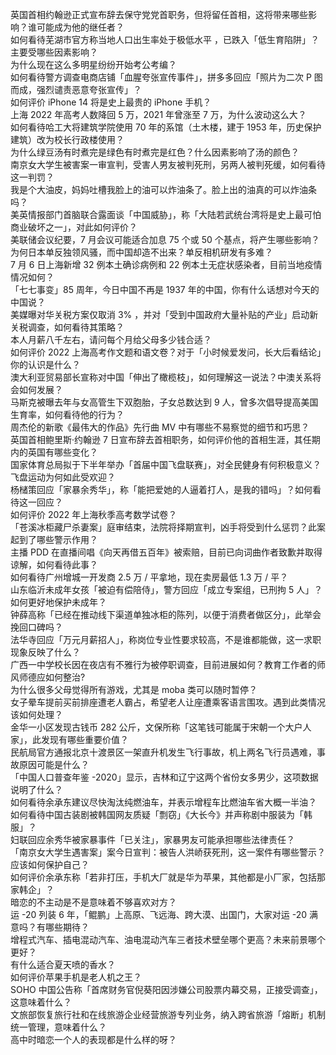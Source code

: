 英国首相约翰逊正式宣布辞去保守党党首职务，但将留任首相，这将带来哪些影响？谁可能成为他的继任者？  
如何看待芜湖市官方称当地人口出生率处于极低水平 ，已跌入「低生育陷阱」？主要受哪些因素影响？  
为什么现在这么多明星纷纷开始考公考编？  
如何看待警方调查电商店铺「血腥夸张宣传事件」，拼多多回应「照片为二次 P 图而成，强烈谴责恶意夸张宣传」？  
如何评价 iPhone 14 将是史上最贵的 iPhone 手机？  
上海 2022 年高考人数降回 5 万，2021 年曾涨至 7 万，为什么波动这么大？  
如何看待哈工大将建筑学院使用 70 年的系馆（土木楼，建于 1953 年，历史保护建筑）改为校长行政楼使用？  
为什么绿豆汤有时煮完是绿色有时煮完是红色？什么因素影响了汤的颜色？  
南京女大学生被害案一审宣判，受害人男友被判死刑，另两人被判死缓，如何看待这一判罚？  
我是个大油皮，妈妈吐槽我脸上的油可以炸油条了。脸上出的油真的可以炸油条吗？  
美英情报部门首脑联合露面谈「中国威胁」，称「大陆若武统台湾将是史上最可怕商业破坏之一」，对此如何评价？  
美联储会议纪要，7 月会议可能适合加息 75 个或 50 个基点，将产生哪些影响？  
为何日本单反独领风骚，而中国却造不出来？单反相机研发有多难？  
7 月 6 日上海新增 32 例本土确诊病例和 22 例本土无症状感染者，目前当地疫情情况如何？  
「七七事变」85 周年，今日中国不再是 1937 年的中国，你有什么话想对今天的中国说？  
美媒曝对华关税方案仅取消 3% ，并对「受到中国政府大量补贴的产业」启动新关税调查，如何看待其策略？  
本人月薪八千左右，请问每个月给父母多少钱合适？  
如何评价 2022 上海高考作文题和语文卷？对于「小时候爱发问，长大后看结论」你的认识是什么？  
澳大利亚贸易部长宣称对中国「伸出了橄榄枝」，如何理解这一说法？中澳关系将会如何发展？  
马斯克被曝去年与女高管生下双胞胎，子女总数达到 9 人，曾多次倡导提高美国生育率，如何看待他的行为？  
周杰伦的新歌《最伟大的作品》先行曲 MV 中有哪些不易察觉的细节和巧思？  
英国首相鲍里斯·约翰逊 7 日宣布辞去首相职务，如何评价他的首相生涯，其任期内的英国有哪些变化？  
国家体育总局拟于下半年举办「首届中国飞盘联赛」，对全民健身有何积极意义？飞盘运动为何如此受欢迎？  
杨槠策回应「家暴余秀华」，称「能把爱她的人逼着打人，是我的错吗」？如何看待这一回应？  
如何评价 2022 年上海秋季高考数学试卷？  
「苍溪冰柜藏尸杀妻案」庭审结束，法院将择期宣判，凶手将受到什么惩罚？此案起到了哪些警示作用？  
主播 PDD 在直播间唱《向天再借五百年》被索赔，目前已向词曲作者致歉并取得谅解，如何看待此事？  
如何看待广州增城一开发商 2.5 万 / 平拿地，现在卖房最低 1.3 万 / 平？  
山东临沂未成年女孩「被迫有偿陪侍」，警方回应「成立专案组，已刑拘 5 人」？如何更好地保护未成年？  
钟薛高称「已经在推动线下渠道单独冰柜的陈列，以便于消费者做区分」，此举会挽回口碑吗？  
法华寺回应「万元月薪招人」，称岗位专业性要求较高，不是谁都能做，这一求职现象反映了什么？  
广西一中学校长因在夜店有不雅行为被停职调查，目前进展如何？教育工作者的师风师德应如何整治?  
为什么很多父母觉得所有游戏，尤其是 moba 类可以随时暂停？  
女子晕车提前买前排座遭老人霸占，希望老人让座遭乘客语言围攻。遇到此类情况该如何处理？  
金华一小区发现古钱币 282 公斤，文保所称「这笔钱可能属于宋朝一个大户人家」，此发现有哪些重要价值？  
民航局官方通报北京十渡景区一架直升机发生飞行事故，机上两名飞行员遇难，事故原因可能是什么？  
「中国人口普查年鉴 -2020」显示，吉林和辽宁这两个省份女多男少，这项数据说明了什么？  
如何看待余承东建议尽快淘汰纯燃油车，并表示增程车比燃油车省大概一半油？  
如何看待中国古装剧被韩国网友质疑「剽窃」《大长今》并声称剧中服装为「韩服」？  
妇联回应余秀华被家暴事件「已关注」，家暴男友可能承担哪些法律责任？  
「南京女大学生遇害案」案今日宣判：被告人洪峤获死刑，这一案件有哪些警示？应该如何保护自己？  
如何评价余承东称「若非打压，手机大厂就是华为苹果，其他都是小厂家，包括那家韩企」？  
暗恋的不主动是不是意味着不够喜欢对方？  
运 -20 列装 6 年，「鲲鹏」上高原、飞远海、跨大漠、出国门，大家对运 -20 满意吗？有哪些期待？  
增程式汽车、插电混动汽车、油电混动汽车三者技术壁垒哪个更高？未来前景哪个更好？  
有什么适合夏天喷的香水？  
如何评价苹果手机是老人机之王？  
SOHO 中国公告称「首席财务官倪葵阳因涉嫌公司股票内幕交易，正接受调查」，这意味着什么？  
文旅部恢复旅行社和在线旅游企业经营旅游专列业务，纳入跨省旅游「熔断」机制统一管理，意味着什么？  
高中时暗恋一个人的表现都是什么样的呀？  
